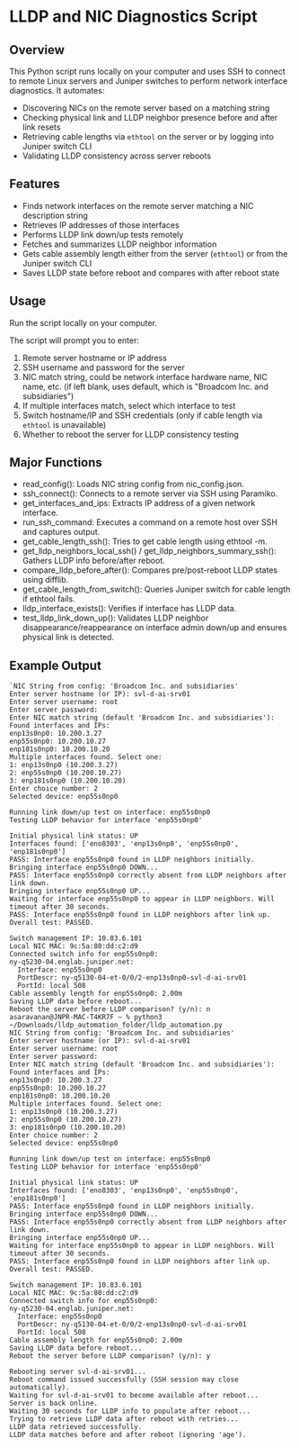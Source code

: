 # LLDP and NIC Diagnostics Script

## Overview

This Python script runs locally on your computer and uses SSH to connect to remote Linux servers and Juniper switches to perform network interface diagnostics. It automates:

- Discovering NICs on the remote server based on a matching string
- Checking physical link and LLDP neighbor presence before and after link resets
- Retrieving cable lengths via `ethtool` on the server or by logging into Juniper switch CLI
- Validating LLDP consistency across server reboots


## Features

- Finds network interfaces on the remote server matching a NIC description string
- Retrieves IP addresses of those interfaces
- Performs LLDP link down/up tests remotely
- Fetches and summarizes LLDP neighbor information
- Gets cable assembly length either from the server (`ethtool`) or from the Juniper switch CLI
- Saves LLDP state before reboot and compares with after reboot state


## Usage

Run the script locally on your computer.

The script will prompt you to enter:
1. Remote server hostname or IP address
2. SSH username and password for the server
3. NIC match string, could be network interface hardware name, NIC name, etc. (if left blank, uses default, which is "Broadcom Inc. and subsidiaries")
4. If multiple interfaces match, select which interface to test
5. Switch hostname/IP and SSH credentials (only if cable length via `ethtool` is unavailable)
6. Whether to reboot the server for LLDP consistency testing

## Major Functions

- read_config(): Loads NIC string config from nic_config.json.
- ssh_connect(): Connects to a remote server via SSH using Paramiko.
- get_interfaces_and_ips: Extracts IP address of a given network interface.
- run_ssh_command: Executes a command on a remote host over SSH and captures output.
- get_cable_length_ssh(): Tries to get cable length using ethtool -m.
- get_lldp_neighbors_local_ssh() / get_lldp_neighbors_summary_ssh(): Gathers LLDP info before/after reboot.
- compare_lldp_before_after(): Compares pre/post-reboot LLDP states using difflib.
- get_cable_length_from_switch(): Queries Juniper switch for cable length if ethtool fails.
- lldp_interface_exists(): Verifies if interface has LLDP data.
- test_lldp_link_down_up(): Validates LLDP neighbor disappearance/reappearance on interface admin down/up and ensures physical link is detected.

## Example Output

```
`NIC String from config: 'Broadcom Inc. and subsidiaries'
Enter server hostname (or IP): svl-d-ai-srv01
Enter server username: root
Enter server password: 
Enter NIC match string (default 'Broadcom Inc. and subsidiaries'): 
Found interfaces and IPs:
enp13s0np0: 10.200.3.27
enp55s0np0: 10.200.10.27
enp181s0np0: 10.200.10.20
Multiple interfaces found. Select one:
1: enp13s0np0 (10.200.3.27)
2: enp55s0np0 (10.200.10.27)
3: enp181s0np0 (10.200.10.20)
Enter choice number: 2
Selected device: enp55s0np0

Running link down/up test on interface: enp55s0np0
Testing LLDP behavior for interface 'enp55s0np0'

Initial physical link status: UP
Interfaces found: ['eno8303', 'enp13s0np0', 'enp55s0np0', 'enp181s0np0']
PASS: Interface enp55s0np0 found in LLDP neighbors initially.
Bringing interface enp55s0np0 DOWN...
PASS: Interface enp55s0np0 correctly absent from LLDP neighbors after link down.
Bringing interface enp55s0np0 UP...
Waiting for interface enp55s0np0 to appear in LLDP neighbors. Will timeout after 30 seconds.
PASS: Interface enp55s0np0 found in LLDP neighbors after link up.
Overall test: PASSED.

Switch management IP: 10.83.6.101
Local NIC MAC: 9c:5a:80:dd:c2:d9
Connected switch info for enp55s0np0:
ny-q5230-04.englab.juniper.net:
  Interface: enp55s0np0
  PortDescr: ny-q5130-04-et-0/0/2-enp13s0np0-svl-d-ai-srv01
  PortId: local 508
Cable assembly length for enp55s0np0: 2.00m
Saving LLDP data before reboot...
Reboot the server before LLDP comparison? (y/n): n
asaravanan@JNPR-MAC-T4KR7F ~ % python3 ~/Downloads/lldp_automation_folder/lldp_automation.py
NIC String from config: 'Broadcom Inc. and subsidiaries'
Enter server hostname (or IP): svl-d-ai-srv01
Enter server username: root
Enter server password: 
Enter NIC match string (default 'Broadcom Inc. and subsidiaries'): 
Found interfaces and IPs:
enp13s0np0: 10.200.3.27
enp55s0np0: 10.200.10.27
enp181s0np0: 10.200.10.20
Multiple interfaces found. Select one:
1: enp13s0np0 (10.200.3.27)
2: enp55s0np0 (10.200.10.27)
3: enp181s0np0 (10.200.10.20)
Enter choice number: 2
Selected device: enp55s0np0

Running link down/up test on interface: enp55s0np0
Testing LLDP behavior for interface 'enp55s0np0'

Initial physical link status: UP
Interfaces found: ['eno8303', 'enp13s0np0', 'enp55s0np0', 'enp181s0np0']
PASS: Interface enp55s0np0 found in LLDP neighbors initially.
Bringing interface enp55s0np0 DOWN...
PASS: Interface enp55s0np0 correctly absent from LLDP neighbors after link down.
Bringing interface enp55s0np0 UP...
Waiting for interface enp55s0np0 to appear in LLDP neighbors. Will timeout after 30 seconds.
PASS: Interface enp55s0np0 found in LLDP neighbors after link up.
Overall test: PASSED.

Switch management IP: 10.83.6.101
Local NIC MAC: 9c:5a:80:dd:c2:d9
Connected switch info for enp55s0np0:
ny-q5230-04.englab.juniper.net:
  Interface: enp55s0np0
  PortDescr: ny-q5130-04-et-0/0/2-enp13s0np0-svl-d-ai-srv01
  PortId: local 508
Cable assembly length for enp55s0np0: 2.00m
Saving LLDP data before reboot...
Reboot the server before LLDP comparison? (y/n): y

Rebooting server svl-d-ai-srv01...
Reboot command issued successfully (SSH session may close automatically).
Waiting for svl-d-ai-srv01 to become available after reboot...
Server is back online.
Waiting 30 seconds for LLDP info to populate after reboot...
Trying to retrieve LLDP data after reboot with retries...
LLDP data retrieved successfully.
LLDP data matches before and after reboot (ignoring 'age').
```
